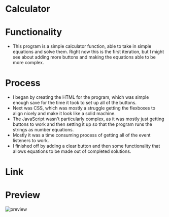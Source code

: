 # Calculator
# Functionality
- This program is a simple calculator function, able to take in simple equations and solve them. Right now this is the first iteration, but I might see about adding more buttons and making the equations able to be more complex.
# Process
- I began by creating the HTML for the program, which was simple enough save for the time it took to set up all of the buttons.
- Next was CSS, which was mostly a struggle getting the flexboxes to align nicely and make it look like a solid machine.
- The JavaScript wasn't particularly complex, as it was mostly just getting buttons to work and then setting it up so that the program runs the strings as number equations.
- Mostly it was a time consuming process of getting all of the event listeners to work.
- I finished off by adding a clear button and then some functionality that allows equations to be made out of completed solutions.
# Link

# Preview

![preview](./images/Screenshot.png)